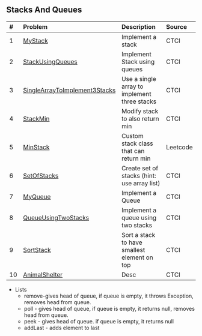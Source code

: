 ## Stacks And Queues

| # | Problem | Description| Source | 
| :------------ |:---------------| :-----| :-----|
| 1 | [MyStack](../src/main/java/stacksAndQueues/MyStack.java) | Implement a stack | CTCI |
| 2 | [StackUsingQueues](../src/main/java/stacksAndQueues/xxx.java) | Implement Stack using queues | CTCI |
| 3 | [SingleArrayToImplement3Stacks](../src/main/java/stacksAndQueues/SingleArrayToImplement3Stacks.java) | Use a single array to implement three stacks | CTCI |
| 4 | [StackMin](../src/main/java/stacksAndQueues/StackMin.java) | Modify stack to also return min | CTCI |
| 5 | [MinStack](../src/main/java/stacksAndQueues/MinStack.java) | Custom stack class that can return min | Leetcode |
| 6 | [SetOfStacks](../src/main/java/stacksAndQueues/SetOfStacks.java) | Create set of stacks (hint: use array list) | CTCI |
| 7 | [MyQueue](../src/main/java/stacksAndQueues/MyQueue.java) | Implement a Queue | CTCI |
| 8 | [QueueUsingTwoStacks](../src/main/java/stacksAndQueues/QueueUsingTwoStacks.java) | Implement a queue using two stacks | CTCI |
| 9 | [SortStack](../src/main/java/stacksAndQueues/SortStack.java) | Sort a stack to have smallest element on top | CTCI |
| 10 | [AnimalShelter](../src/main/java/stacksAndQueues/AnimalShelter.java) | Desc | CTCI |

* Lists
    * remove-gives head of queue, if queue is empty, it throws Exception, removes head from queue.
    * poll - gives head of queue, if queue is empty, it returns null, removes head from queue.
    * peek - gives head of queue. if queue is empty, it returns null
    * addLast  - adds element to last 
    